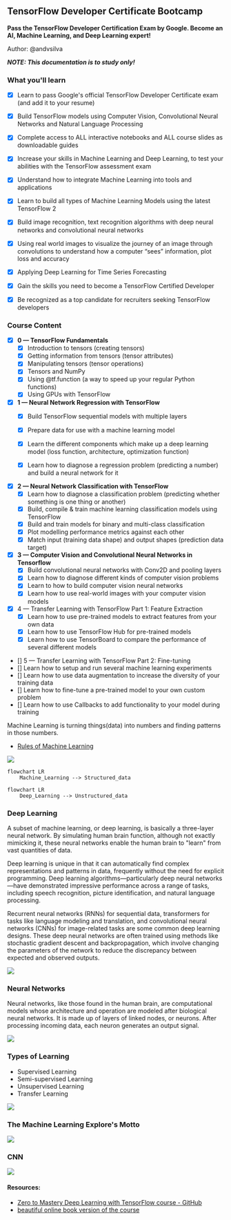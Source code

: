 ## TensorFlow Developer Certificate Bootcamp

**Pass the TensorFlow Developer Certification Exam by Google. Become an AI, Machine Learning, and Deep Learning expert!**

Author: @andvsilva

***NOTE: This documentation is to study only!***

### What you'll learn
 - [x] Learn to pass Google's official TensorFlow Developer Certificate exam (and add it to your resume)

 - [x] Build TensorFlow models using Computer Vision, Convolutional Neural Networks and Natural Language Processing
 
 - [x] Complete access to ALL interactive notebooks and ALL course slides as downloadable guides

 - [x] Increase your skills in Machine Learning and Deep Learning, to test your abilities with the TensorFlow assessment exam
 - [x] Understand how to integrate Machine Learning into tools and applications
 - [x] Learn to build all types of Machine Learning Models using the latest TensorFlow 2
 - [x] Build image recognition, text recognition algorithms with deep neural networks and convolutional neural networks
 - [x] Using real world images to visualize the journey of an image through convolutions to understand how a computer “sees” information, plot loss and accuracy
 - [x] Applying Deep Learning for Time Series Forecasting
 - [x] Gain the skills you need to become a TensorFlow Certified Developer
 - [x] Be recognized as a top candidate for recruiters seeking TensorFlow developers

### Course Content

- [x] **0 — TensorFlow Fundamentals**
    - [x] Introduction to tensors (creating tensors)
    - [x] Getting information from tensors (tensor attributes)
    - [x] Manipulating tensors (tensor operations)
    - [x] Tensors and NumPy
    - [x] Using @tf.function (a way to speed up your regular Python functions)
    - [x] Using GPUs with TensorFlow

- [x] **1 — Neural Network Regression with TensorFlow**
  - [x] Build TensorFlow sequential models with multiple layers
  - [x] Prepare data for use with a machine learning model
  - [x] Learn the different components which make up a deep learning model (loss function, architecture, optimization function)
  - [x] Learn how to diagnose a regression problem (predicting a number) and build a neural network for it


- [x] **2 — Neural Network Classification with TensorFlow**
  - [x] Learn how to diagnose a classification problem (predicting whether something is one thing or another)
  - [x] Build, compile & train machine learning classification models using TensorFlow
  - [x] Build and train models for binary and multi-class classification
  - [x] Plot modelling performance metrics against each other
  - [x] Match input (training data shape) and output shapes (prediction data target)

- [x] **3 — Computer Vision and Convolutional Neural Networks in Tensorflow**
  - [x] Build convolutional neural networks with Conv2D and pooling layers
  - [x] Learn how to diagnose different kinds of computer vision problems
  - [x] Learn to how to build computer vision neural networks
  - [x] Learn how to use real-world images with your computer vision models

- [x] 4 — Transfer Learning with TensorFlow Part 1: Feature Extraction
  - [x] Learn how to use pre-trained models to extract features from your own data
  - [x] Learn how to use TensorFlow Hub for pre-trained models
  - [x] Learn how to use TensorBoard to compare the performance of several different models

- [] 5 — Transfer Learning with TensorFlow Part 2: Fine-tuning
 - [] Learn how to setup and run several machine learning experiments
 - [] Learn how to use data augmentation to increase the diversity of your training data
 - [] Learn how to fine-tune a pre-trained model to your own custom problem
 - [] Learn how to use Callbacks to add functionality to your model during training


Machine Learning is turning things(data) into numbers and finding patterns in those numbers.

- [Rules of Machine Learning](https://developers.google.com/machine-learning/guides/rules-of-ml/)

![](./images/deep_learning_field.png)

```mermaid
flowchart LR
    Machine_Learning --> Structured_data
```
```mermaid
flowchart LR
    Deep_Learning --> Unstructured_data
```



### Deep Learning

A subset of machine learning, or deep learning, is basically a three-layer neural network. By simulating human brain function, although not exactly mimicking it, these neural networks enable the human brain to "learn" from vast quantities of data.

Deep learning is unique in that it can automatically find complex representations and patterns in data, frequently without the need for explicit programming. Deep learning algorithms—particularly deep neural networks—have demonstrated impressive performance across a range of tasks, including speech recognition, picture identification, and natural language processing.

Recurrent neural networks (RNNs) for sequential data, transformers for tasks like language modeling and translation, and convolutional neural networks (CNNs) for image-related tasks are some common deep learning designs. These deep neural networks are often trained using methods like stochastic gradient descent and backpropagation, which involve changing the parameters of the network to reduce the discrepancy between expected and observed outputs.

![](./images/dl_isnotgoodfor.png)


### Neural Networks

Neural networks, like those found in the human brain, are computational models whose architecture and operation are modeled after biological neural networks. It is made up of layers of linked nodes, or neurons. After processing incoming data, each neuron generates an output signal.

![](./images/anatomy_Neural_Networks.png)

### Types of Learning

- Supervised Learning
- Semi-supervised Learning
- Unsupervised Learning
- Transfer Learning

![](./images/dl_inNutShell.png)

### The Machine Learning Explore's Motto

![](./images/ml_vvv.png)

### CNN

![](./images/cnn_model.png)


#### Resources:

- [Zero to Mastery Deep Learning with TensorFlow course - GitHub](https://github.com/mrdbourke/tensorflow-deep-learning)
- [beautiful online book version of the course](https://dev.mrdbourke.com/tensorflow-deep-learning/)